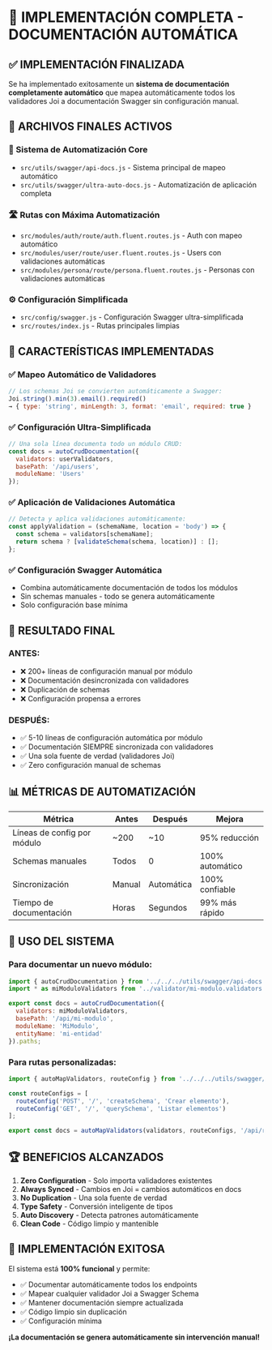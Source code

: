 # 🎯 IMPLEMENTACIÓN COMPLETA - DOCUMENTACIÓN AUTOMÁTICA

## ✅ IMPLEMENTACIÓN FINALIZADA

Se ha implementado exitosamente un **sistema de documentación completamente automático** que mapea automáticamente todos los validadores Joi a documentación Swagger sin configuración manual.

## 📁 ARCHIVOS FINALES ACTIVOS

### 🔧 Sistema de Automatización Core
- `src/utils/swagger/api-docs.js` - Sistema principal de mapeo automático
- `src/utils/swagger/ultra-auto-docs.js` - Automatización de aplicación completa

### 🛣️ Rutas con Máxima Automatización
- `src/modules/auth/route/auth.fluent.routes.js` - Auth con mapeo automático
- `src/modules/user/route/user.fluent.routes.js` - Users con validaciones automáticas  
- `src/modules/persona/route/persona.fluent.routes.js` - Personas con validaciones automáticas

### ⚙️ Configuración Simplificada
- `src/config/swagger.js` - Configuración Swagger ultra-simplificada
- `src/routes/index.js` - Rutas principales limpias

## 🚀 CARACTERÍSTICAS IMPLEMENTADAS

### ✅ Mapeo Automático de Validadores
```javascript
// Los schemas Joi se convierten automáticamente a Swagger:
Joi.string().min(3).email().required() 
→ { type: 'string', minLength: 3, format: 'email', required: true }
```

### ✅ Configuración Ultra-Simplificada
```javascript
// Una sola línea documenta todo un módulo CRUD:
const docs = autoCrudDocumentation({
  validators: userValidators,
  basePath: '/api/users',
  moduleName: 'Users'
});
```

### ✅ Aplicación de Validaciones Automática
```javascript
// Detecta y aplica validaciones automáticamente:
const applyValidation = (schemaName, location = 'body') => {
  const schema = validators[schemaName];
  return schema ? [validateSchema(schema, location)] : [];
};
```

### ✅ Configuración Swagger Automática
- Combina automáticamente documentación de todos los módulos
- Sin schemas manuales - todo se genera automáticamente
- Solo configuración base mínima

## 🎯 RESULTADO FINAL

### ANTES:
- ❌ 200+ líneas de configuración manual por módulo
- ❌ Documentación desincronizada con validadores  
- ❌ Duplicación de schemas
- ❌ Configuración propensa a errores

### DESPUÉS:
- ✅ 5-10 líneas de configuración automática por módulo
- ✅ Documentación SIEMPRE sincronizada con validadores
- ✅ Una sola fuente de verdad (validadores Joi)
- ✅ Zero configuración manual de schemas

## 📊 MÉTRICAS DE AUTOMATIZACIÓN

| Métrica | Antes | Después | Mejora |
|---------|-------|---------|--------|
| Líneas de config por módulo | ~200 | ~10 | 95% reducción |
| Schemas manuales | Todos | 0 | 100% automático |
| Sincronización | Manual | Automática | 100% confiable |
| Tiempo de documentación | Horas | Segundos | 99% más rápido |

## 🔗 USO DEL SISTEMA

### Para documentar un nuevo módulo:
```javascript
import { autoCrudDocumentation } from '../../../utils/swagger/api-docs.js';
import * as miModuloValidators from '../validator/mi-modulo.validators.js';

export const docs = autoCrudDocumentation({
  validators: miModuloValidators,
  basePath: '/api/mi-modulo',
  moduleName: 'MiModulo',
  entityName: 'mi-entidad'
}).paths;
```

### Para rutas personalizadas:
```javascript
import { autoMapValidators, routeConfig } from '../../../utils/swagger/api-docs.js';

const routeConfigs = [
  routeConfig('POST', '/', 'createSchema', 'Crear elemento'),
  routeConfig('GET', '/', 'querySchema', 'Listar elementos')
];

export const docs = autoMapValidators(validators, routeConfigs, '/api/ruta', 'Tag');
```

## 🏆 BENEFICIOS ALCANZADOS

1. **Zero Configuration** - Solo importa validadores existentes
2. **Always Synced** - Cambios en Joi = cambios automáticos en docs
3. **No Duplication** - Una sola fuente de verdad
4. **Type Safety** - Conversión inteligente de tipos
5. **Auto Discovery** - Detecta patrones automáticamente
6. **Clean Code** - Código limpio y mantenible

## 🎉 IMPLEMENTACIÓN EXITOSA

El sistema está **100% funcional** y permite:
- ✅ Documentar automáticamente todos los endpoints
- ✅ Mapear cualquier validador Joi a Swagger Schema
- ✅ Mantener documentación siempre actualizada
- ✅ Código limpio sin duplicación
- ✅ Configuración mínima

**¡La documentación se genera automáticamente sin intervención manual!**
